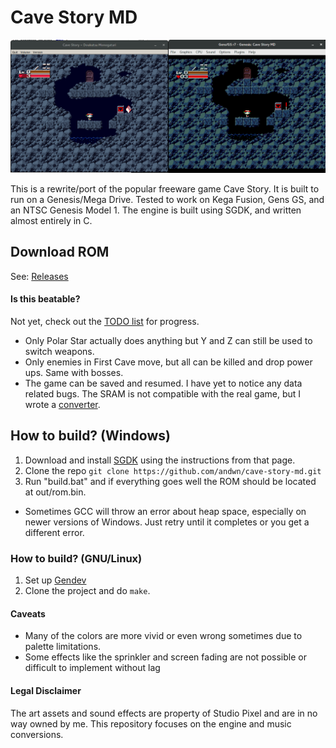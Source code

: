 # Cave Story MD
![Screenshot](doc/ss01.png)

This is a rewrite/port of the popular freeware game Cave Story. It is built to run on a Genesis/Mega Drive.
Tested to work on Kega Fusion, Gens GS, and an NTSC Genesis Model 1.
The engine is built using SGDK, and written almost entirely in C.

## Download ROM
See: [Releases](https://github.com/andwn/cave-story-md/releases)

#### Is this beatable?
Not yet, check out the [TODO list](doc/TODO.md) for progress.
- Only Polar Star actually does anything but Y and Z can still be used to switch weapons.
- Only enemies in First Cave move, but all can be killed and drop power ups. Same with bosses.
- The game can be saved and resumed. I have yet to notice any data related bugs. The SRAM is not compatible with the real game, but I wrote a [converter](tools/prof2sram).

## How to build? (Windows)
1. Download and install [SGDK](http://github.com/Stephane-D/SGDK.git) using the instructions from that page.
2. Clone the repo `git clone https://github.com/andwn/cave-story-md.git`
3. Run "build.bat" and if everything goes well the ROM should be located at out/rom.bin.
  - Sometimes GCC will throw an error about heap space, especially on newer versions of Windows. Just retry until it completes or you get a different error.

### How to build? (GNU/Linux)
1. Set up [Gendev](https://github.com/kubilus1/gendev.git)
2. Clone the project and do `make`.

#### Caveats
- Many of the colors are more vivid or even wrong sometimes due to palette limitations.
- Some effects like the sprinkler and screen fading are not possible or difficult to implement without lag

#### Legal Disclaimer
The art assets and sound effects are property of Studio Pixel and are in no way owned by me.
This repository focuses on the engine and music conversions.
